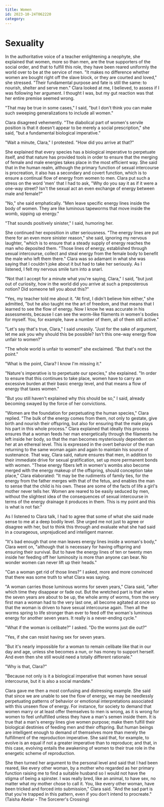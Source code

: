 ```yaml
---
title: Women
id: 2023-10-24T062220
category: 
---
```


# Sexuality
In the authoritative voice of a teacher enlightening a neophyte, she explained that women, more so than men, are the true supporters of the social order, and that to fulfill this role, they have been reared uniformly the world over to be at the service of men. "It makes no difference whether women are bought right off the slave block, or they are courted and loved," she stressed. "Their fundamental purpose and fate is still the same: to nourish, shelter and serve men." Clara looked at me, I believed, to assess if I was following her argument. I thought I was, but my gut reaction was that her entire premise seemed wrong.

"That may be true in some cases," I said, "but I don't think you can make such sweeping generalizations to include all women."

Clara disagreed vehemently. "The diabolical part of women's servile position is that it doesn't appear to be merely a social prescription," she said, "but a fundamental biological imperative."

"Wait a minute, Clara," I protested. "How did you arrive at that?"

She explained that every species has a biological imperative to perpetuate itself, and that nature has provided tools in order to ensure that the merging of female and male energies takes place in the most efficient way. She said that in the human realm, although the primary function of sexual intercourse is procreation, it also has a secondary and covert function, which is to ensure a continual flow of energy from women to men. Clara put such a stress on the word 'men' that I had to ask, "Why do you say it as if it were a one-way street? Isn't the sexual act an even exchange of energy between male and female?"

"No," she said emphatically. "Men leave specific energy lines inside the body of women. They are like luminous tapeworms that move inside the womb, sipping up energy."

"That sounds positively sinister," I said, humoring her.

She continued her exposition in utter seriousness. "The energy lines are put there for an even more sinister reason," she said, ignoring my nervous laughter, "which is to ensure that a steady supply of energy reaches the man who deposited them. "Those lines of energy, established through sexual intercourse, collect and steal energy from the female body to benefit the male who left them there." Clara was so adamant in what she was saying that I couldn't joke about it but had to take her seriously. As I listened, I felt my nervous smile turn into a snarl.

"Not that I accept for a minute what you're saying, Clara," I said, "but just out of curiosity, how in the world did you arrive at such a preposterous notion? Did someone tell you about this?"

"Yes, my teacher told me about it. "At first, I didn't believe him either," she admitted, "but he also taught me the art of freedom, and that means that I learned to see the flow of energy. Now I know he was accurate in his assessments, because I can see the worm-like filaments in women's bodies for myself. You, for example, have a number of them, all of them still active."

"Let's say that's true, Clara," I said uneasily. "Just for the sake of argument, let me ask you why should this be possible? Isn't this one-way energy flow unfair to women?"

"The whole world is unfair to women!" she exclaimed. "But that's not the point."

"What is the point, Clara? I know I'm missing it."

"Nature's imperative is to perpetuate our species," she explained. "In order to ensure that this continues to take place, women have to carry an excessive burden at their basic energy level, and that means a flow of energy that taxes women."

"But you still haven't explained why this should be so," I said, already becoming swayed by the force of her convictions.

"Women are the foundation for perpetuating the human species," Clara replied. "The bulk of the energy comes from them, not only to gestate, give birth and nourish their offspring, but also for ensuring that the male plays his part in this whole process." Clara explained that ideally this process ensures that a woman feeds her man energetically through the filaments he left inside her body, so that the man becomes mysteriously dependent on her at an ethereal level. This is expressed in the overt behavior of the man returning to the same woman again and again to maintain his source of sustenance. That way, Clara said, nature ensures that men, in addition to their immediate drive for sexual gratification, set up more permanent bonds with women. "These energy fibers left in women's wombs also become merged with the energy makeup of the offspring, should conception take place," Clara elaborated: "It may be the rudiments of family ties, for the energy from the father merges with that of the fetus, and enables the man to sense that the child is his own. These are some of the facts of life a girl's mother never tells her. Women are reared to be easily seduced by men, without the slightest idea of the consequences of sexual intercourse in terms of the energy drainage it produces in them. This is my point and this is what is not fair."

As I listened to Clara talk, I had to agree that some of what she said made sense to me at a deep bodily level. She urged me not just to agree or disagree with her, but to think this through and evaluate what she had said in a courageous, unprejudiced and intelligent manner.

"It's bad enough that one man leaves energy lines inside a woman's body," Clara went on, "although that is necessary for having offspring and ensuring their survival. But to have the energy lines of ten or twenty men inside her feeding off her luminosity is more than anyone can bear. No wonder women can never lift up their heads."

"Can a woman get rid of those lines?" I asked, more and more convinced that there was some truth to what Clara was saying.

"A woman carries those luminous worms for seven years," Clara said, "after which time they disappear or fade out. But the wretched part is that when the seven years are about to be up, the whole army of worms, from the very first man a woman had to the very last one, all become agitated at once so that the woman is driven to have sexual intercourse again. Then all the worms spring to life stronger than ever to feed off the woman's luminous energy for another seven years. It really is a never-ending cycle."

"What if the woman is celibate?" I asked. "Do the worms just die out?"

"Yes, if she can resist having sex for seven years.

"But it's nearly impossible for a woman to remain celibate like that in our day and age, unless she becomes a nun, or has money to support herself. And even then she still would need a totally different rationale."

"Why is that, Clara?"

"Because not only is it a biological imperative that women have sexual intercourse, but it is also a social mandate."

Clara gave me then a most confusing and distressing example. She said that since we are unable to see the flow of energy, we may be needlessly perpetuating patterns of behavior or emotional interpretations associated with this unseen flow of energy. For instance, for society to demand that women marry or at least offer themselves to men is wrong, as it is wrong for women to feel unfulfilled unless they have a man's semen inside them. It is true that a man's energy lines give women purpose; make them fulfill their biological destinies of feeding men and their offspring. But human beings are intelligent enough to demand of themselves more than merely the fulfillment of the reproduction imperative. She said that, for example, to evolve is an equal if not a greater imperative than to reproduce; and that, in this case, evolving entails the awakening of women to their true role in the energetic scheme of reproduction.

She then turned her argument to the personal level and said that I had been reared, like every other woman, by a mother who regarded as her primary function raising me to find a suitable husband so I would not have the stigma of being a spinster. I was really bred, like an animal, to have sex, no matter what my mother chose to call it. You, like every other woman, have been tricked and forced into submission," Clara said. "And the sad part is that you're trapped in this pattern, even if you don't intend to procreate."
(Taisha Abelar -  The Sorcerer's Crossing)
